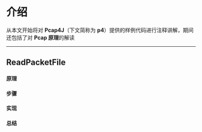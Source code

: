 介绍
======

从本文开始将对 **Pcap4J**（下文简称为 **p4**）提供的样例代码进行注释讲解，期间还包括了对 **Pcap 原理**的解读

****

ReadPacketFile
------

#### 原理 #####

#### 步骤 #####

#### 实现 #####

#### 总结 #####
